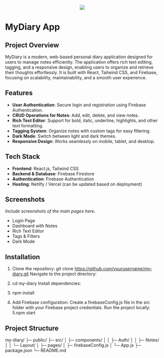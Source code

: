 <p align="center">
  <img src=" />
  <img src=" />
</p>


# MyDiary App

## Project Overview
MyDiary is a modern, web-based personal diary application designed for users to manage notes efficiently. The application offers rich text editing, tagging, and a responsive design, enabling users to organize and retrieve their thoughts effortlessly. It is built with React, Tailwind CSS, and Firebase, focusing on scalability, maintainability, and a smooth user experience.

## Features
- **User Authentication**: Secure login and registration using Firebase Authentication.
- **CRUD Operations for Notes**: Add, edit, delete, and view notes.
- **Rich Text Editor**: Support for bold, italic, underline, highlights, and other text formatting.
- **Tagging System**: Organize notes with custom tags for easy filtering.
- **Dark Mode**: Switch between light and dark themes.
- **Responsive Design**: Works seamlessly on mobile, tablet, and desktop.

## Tech Stack
- **Frontend**: React.js, Tailwind CSS
- **Backend & Database**: Firebase Firestore
- **Authentication**: Firebase Authentication
- **Hosting**: Netlify / Vercel (can be updated based on deployment)

## Screenshots
*Include screenshots of the main pages here.*

- Login Page
- Dashboard with Notes
- Rich Text Editor
- Tags & Filters
- Dark Mode

## Installation

1. Clone the repository:
git clone https://github.com/yourusername/my-diary.git
Navigate to the project directory:

2. cd my-diary
Install dependencies:
3. npm install
4. Add Firebase configuration:
Create a firebaseConfig.js file in the src folder with your Firebase project credentials.
Run the project locally:
5.npm start

## Project Structure
my-diary/
├─ public/
├─ src/
│  ├─ components/
│  │  ├─ Auth/
│  │  ├─ Notes/
│  │  └─ Layout/
│  ├─ pages/
│  ├─ firebaseConfig.js
│  └─ App.js
├─ package.json
└─ README.md
 
